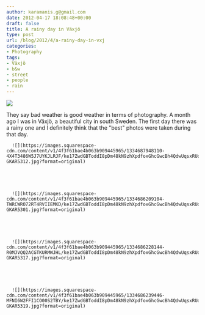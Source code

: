 ```yaml
---
author: karamanis.g@gmail.com
date: 2012-04-17 18:08:48+00:00
draft: false
title: A rainy day in Växjö
type: post
url: /blog/2012/4/a-rainy-day-in-vxj
categories:
- Photography
tags:
- Växjö
- b&w
- street
- people
- rain
---
```


![](https://images.squarespace-cdn.com/content/v1/4f3f61bae4b063b909445965/1334687922762-E26535ZFQ1NGQTYDNR4F/ke17ZwdGBToddI8pDm48kHJCHRXkKhqHmONiLq9IxmV7gQa3H78H3Y0txjaiv_0fDoOvxcdMmMKkDsyUqMSsMWxHk725yiiHCCLfrh8O1z4YTzHvnKhyp6Da-NYroOW3ZGjoBKy3azqku80C789l0s1LK8gu64hle203mIYOUnr1xStwgrtznf7sBX60a_1CPfQM7jLmG_hOjEFHH15Ozw/20120320-GKAR5304-3.jpg?format=original)

  



They say bad weather is good weather in terms of photography. A month ago I was in Växjö, a beautiful city  in south Sweden. The first day there was a rainy one and I definitely think that the "best" photos were taken during that day.


  
      ![](https://images.squarespace-cdn.com/content/v1/4f3f61bae4b063b909445965/1334687948110-4X4T3486W5J7UYKJLRJF/ke17ZwdGBToddI8pDm48kN9zhXpdfoxGhcGwcBh4QdwUqsxRUqqbr1mOJYKfIPR7LoDQ9mXPOjoJoqy81S2I8N_N4V1vUb5AoIIIbLZhVYxCRW4BPu10St3TBAUQYVKcHchNO6vjzmfzXUzeJotAXZDdJ6KfjzfqItDMPrdIOoM4l6fk8HLL_rmrQ02MHURb/20120320-GKAR5312.jpg?format=original)

  


  
      ![](https://images.squarespace-cdn.com/content/v1/4f3f61bae4b063b909445965/1334686209104-TWRCWRO72RT4RVIIEMKD/ke17ZwdGBToddI8pDm48kN9zhXpdfoxGhcGwcBh4QdwUqsxRUqqbr1mOJYKfIPR7LoDQ9mXPOjoJoqy81S2I8N_N4V1vUb5AoIIIbLZhVYxCRW4BPu10St3TBAUQYVKcHchNO6vjzmfzXUzeJotAXZDdJ6KfjzfqItDMPrdIOoM4l6fk8HLL_rmrQ02MHURb/20120320-GKAR5301.jpg?format=original)

  


  
      ![](https://images.squarespace-cdn.com/content/v1/4f3f61bae4b063b909445965/1334686228144-R0MJVQQ2ACGTKURMWJHL/ke17ZwdGBToddI8pDm48kN9zhXpdfoxGhcGwcBh4QdwUqsxRUqqbr1mOJYKfIPR7LoDQ9mXPOjoJoqy81S2I8N_N4V1vUb5AoIIIbLZhVYxCRW4BPu10St3TBAUQYVKcHchNO6vjzmfzXUzeJotAXZDdJ6KfjzfqItDMPrdIOoM4l6fk8HLL_rmrQ02MHURb/20120320-GKAR5317.jpg?format=original)

  


  
      ![](https://images.squarespace-cdn.com/content/v1/4f3f61bae4b063b909445965/1334686239446-MFNI6W2FFI1CO00S2TBY/ke17ZwdGBToddI8pDm48kN9zhXpdfoxGhcGwcBh4QdwUqsxRUqqbr1mOJYKfIPR7LoDQ9mXPOjoJoqy81S2I8N_N4V1vUb5AoIIIbLZhVYxCRW4BPu10St3TBAUQYVKcHchNO6vjzmfzXUzeJotAXZDdJ6KfjzfqItDMPrdIOoM4l6fk8HLL_rmrQ02MHURb/20120320-GKAR5319.jpg?format=original)

